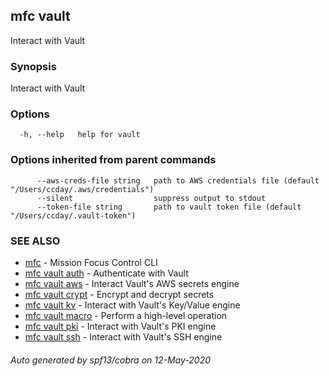 ## mfc vault

Interact with Vault

### Synopsis

Interact with Vault

### Options

```
  -h, --help   help for vault
```

### Options inherited from parent commands

```
      --aws-creds-file string   path to AWS credentials file (default "/Users/ccday/.aws/credentials")
      --silent                  suppress output to stdout
      --token-file string       path to vault token file (default "/Users/ccday/.vault-token")
```

### SEE ALSO

* [mfc](mfc.md)	 - Mission Focus Control CLI
* [mfc vault auth](mfc_vault_auth.md)	 - Authenticate with Vault
* [mfc vault aws](mfc_vault_aws.md)	 - Interact Vault's AWS secrets engine
* [mfc vault crypt](mfc_vault_crypt.md)	 - Encrypt and decrypt secrets
* [mfc vault kv](mfc_vault_kv.md)	 - Interact with Vault's Key/Value engine
* [mfc vault macro](mfc_vault_macro.md)	 - Perform a high-level operation
* [mfc vault pki](mfc_vault_pki.md)	 - Interact with Vault's PKI engine
* [mfc vault ssh](mfc_vault_ssh.md)	 - Interact with Vault's SSH engine

###### Auto generated by spf13/cobra on 12-May-2020
